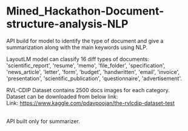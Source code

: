# Mined_Hackathon-Document-structure-analysis-NLP
API build for model to identify the type of document and give a summarization along with the main keywords using NLP.

LayoutLM model can classify 16 diff types of documents:
</br>
'scientific_report', 'resume', 'memo', 'file_folder', 'specification', 'news_article', 'letter', 'form', 'budget', 'handwritten', 'email', 'invoice', 'presentation', 'scientific_publication', 'questionnaire', 'advertisement'.

RVL-CDIP Dataset contains 2500 docs images for each category.
</br>
Dataset can be downloaded from below link:
</br>
Link: https://www.kaggle.com/pdavpoojan/the-rvlcdip-dataset-test

</br>
API built only for summarizer.
